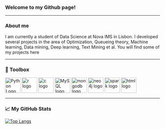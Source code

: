 ### Welcome to my Github page! 

---

### About me
I am currently a student of Data Science at Nova IMS in Lisbon.
I developed several projects in the area of Optimization, Queueing theory, Machine learning, Data mining, Deep learning, Text Mining et al.
You will find some of my projects here

---

### 🧰 Toolbox

<img src="https://cdn.worldvectorlogo.com/logos/python-4.svg" alt="Python Logo" width="50" height="50"/> <img src="https://cdn.worldvectorlogo.com/logos/r-lang.svg" alt="r logo" width="50" height="50"/> <img src="https://cdn.worldvectorlogo.com/logos/c-1.svg" alt="c logo" width="50" height="50"/> <img src="https://cdn.worldvectorlogo.com/logos/mysql-3.svg" alt="MySQL logo" width="50" height="50"/> <img src="https://cdn.worldvectorlogo.com/logos/mongodb-icon-1.svg" alt="mongodb logo" width="50" height="50"/> <img src="https://cdn.worldvectorlogo.com/logos/neo4j.svg" alt="neo4j logo" width="50" height="50"/> <img src="https://cdn.worldvectorlogo.com/logos/apache-spark-5.svg" alt="spark logo" width="50" height="50"/> <img src="https://cdn.worldvectorlogo.com/logos/html-1.svg" alt="html logo" width="50" height="50"/> 

---

### &#x1f4c8; My GitHub Stats

[![Top Langs](https://github-readme-stats.vercel.app/api/top-langs/?username=nicolaandreatta&hide=java,html,css&theme=radical)](https://github.com/anuraghazra/github-readme-stats)
